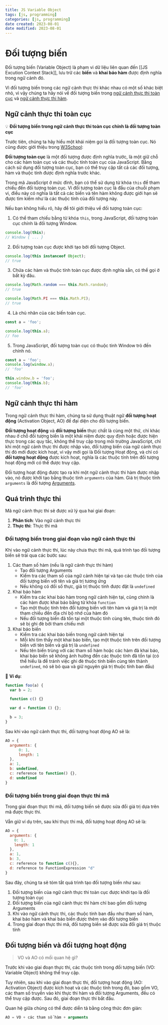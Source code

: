 ```yaml
---
title: JS Variable Object
tags: [js, programming]
categories: [js, programming]
date created: 2023-08-01
date modified: 2023-08-01
---
```


# Đối tượng biến

Đối tượng biến (Variable Object) là phạm vi dữ liệu liên quan đến [[JS Excution Context Stack]], lưu trữ các **biến** và **khai báo hàm** được định nghĩa trong ngữ cảnh đó.

Vì đối tượng biến trong các ngữ cảnh thực thi khác nhau có một số khác biệt nhỏ, vì vậy chúng ta hãy nói về đối tượng biến trong [ngữ cảnh thực thi toàn cục](#ngữ-cảnh-thực-thi-toàn-cục) và [ngữ cảnh thực thi hàm](#ngữ-cảnh-thực-thi-hàm).

## Ngữ cảnh thực thi toàn cục

💡 **Đối tượng biến trong ngữ cảnh thực thi toàn cục chính là đối tượng toàn cục**

Trước tiên, chúng ta hãy hiểu một khái niệm gọi là đối tượng toàn cục. Nó cũng được giới thiệu trong [W3School](http://www.w3school.com.cn/jsref/jsref_obj_global.asp):

**Đối tượng toàn cục** là một đối tượng được định nghĩa trước, là một giữ chỗ cho các hàm toàn cục và các thuộc tính toàn cục của JavaScript. Bằng cách sử dụng đối tượng toàn cục, bạn có thể truy cập tất cả các đối tượng, hàm và thuộc tính được định nghĩa trước khác.

Trong mã JavaScript ở mức đỉnh, bạn có thể sử dụng từ khóa `this` để tham chiếu đến đối tượng toàn cục. Vì đối tượng toàn cục là đầu của chuỗi phạm vi, điều này có nghĩa là tất cả các biến và tên hàm không được giới hạn sẽ được tìm kiếm như là các thuộc tính của đối tượng này.

Nếu bạn không hiểu rõ, hãy để tôi giới thiệu về đối tượng toàn cục:

1. Có thể tham chiếu bằng từ khóa `this`, trong JavaScript, đối tượng toàn cục chính là đối tượng Window.

```js
console.log(this);
// Window { ... }
```

2. Đối tượng toàn cục được khởi tạo bởi đối tượng Object.

```js
console.log(this instanceof Object);
// true
```

3. Chứa các hàm và thuộc tính toàn cục được định nghĩa sẵn, có thể gọi ở bất kỳ đâu.

```js
console.log(Math.random === this.Math.random);
// true

console.log(Math.PI === this.Math.PI);
// true
```

4. Là chủ nhân của các biến toàn cục.

```js
const a = 'foo';

console.log(this.a);
// foo
```

5. Trong JavaScript, đối tượng toàn cục có thuộc tính Window trỏ đến chính nó.

```js
const a = 'foo';
console.log(window.a);
// 'foo'

this.window.b = 'foo';
console.log(this.b);
// 'foo'
```

## Ngữ cảnh thực thi hàm

Trong ngữ cảnh thực thi hàm, chúng ta sử dụng thuật ngữ **đối tượng hoạt động** (Activation Object, AO) để đại diện cho đối tượng biến.

**Đối tượng hoạt động** và **đối tượng biến** thực chất là cùng một thứ, chỉ khác nhau ở chỗ đối tượng biến là một khái niệm được quy định hoặc được hiện thực trong các quy tắc, không thể truy cập trong môi trường JavaScript, chỉ khi một ngữ cảnh thực thi được nhập vào, đối tượng biến của ngữ cảnh thực thi đó mới được kích hoạt, vì vậy mới gọi là Đối tượng Hoạt động, và chỉ có **đối tượng hoạt động** được kích hoạt, nghĩa là các thuộc tính trên đối tượng hoạt động mới có thể được truy cập.

Đối tượng hoạt động được tạo ra khi một ngữ cảnh thực thi hàm được nhập vào, nó được khởi tạo bằng thuộc tính `arguments` của hàm. Giá trị thuộc tính `arguments` là đối tượng [Arguments](https://developer.mozilla.org/en-US/docs/Web/JavaScript/Reference/Functions/arguments).

## Quá trình thực thi

Mã ngữ cảnh thực thi sẽ được xử lý qua hai giai đoạn:

1. **Phân tích**: Vào ngữ cảnh thực thi
2. **Thực thi**: Thực thi mã

### Đối tượng biến trong giai đoạn vào ngữ cảnh thực thi

Khi vào ngữ cảnh thực thi, lúc này chưa thực thi mã, quá trình tạo đối tượng biến sẽ trải qua các bước sau:

1. Các tham số hàm (nếu là ngữ cảnh thực thi hàm)
   - Tạo đối tượng Arguments
   - Kiểm tra các tham số của ngữ cảnh hiện tại và tạo các thuộc tính của đối tượng biến với tên và giá trị tương ứng
   - Nếu không có đối số thực, giá trị thuộc tính được đặt là `undefined`
2. Khai báo hàm
   - Kiểm tra các khai báo hàm trong ngữ cảnh hiện tại, cũng chính là các hàm được khai báo bằng từ khóa `function`
   - Tạo một thuộc tính trên đối tượng biến với tên hàm và giá trị là một tham chiếu đến địa chỉ bộ nhớ của hàm đó
   - Nếu đối tượng biến đã tồn tại một thuộc tính cùng tên, thuộc tính đó sẽ bị ghi đè bởi tham chiếu mới
3. Khai báo biến
   - Kiểm tra các khai báo biến trong ngữ cảnh hiện tại
   - Mỗi khi tìm thấy một khai báo biến, tạo một thuộc tính trên đối tượng biến với tên biến và giá trị là `undefined`
   - Nếu tên biến trùng với các tham số hàm hoặc các hàm đã khai báo, khai báo biến sẽ không ảnh hưởng đến các thuộc tính đã tồn tại (có thể hiểu là để tránh việc ghi đè thuộc tính biến cùng tên thành `undefined`, nó sẽ bỏ qua và giữ nguyên giá trị thuộc tính ban đầu)

🌰 **Ví dụ**:

```js
function foo(a) {
  var b = 2;

  function c() {}

  var d = function () {};

  b = 3;
}
```

Sau khi vào ngữ cảnh thực thi, đối tượng hoạt động AO sẽ là:

```js
AO = {
  arguments: {
      0: 1,
      length: 1
  },
  a: 1,
  b: undefined,
  c: reference to function() {},
  d: undefined
}
```

### Đối tượng biến trong giai đoạn thực thi mã

Trong giai đoạn thực thi mã, đối tượng biến sẽ được sửa đổi giá trị dựa trên mã được thực thi.

Vẫn giữ ví dụ trên, sau khi thực thi mã, đối tượng hoạt động AO sẽ là:

```js
AO = {
  arguments: {
    0: 1,
    length: 1
  },
  a: 1,
  b: 3,
  c: reference to function c(){},
  d: reference to FunctionExpression "d"
}
```

Sau đây, chúng ta sẽ tóm tắt quá trình tạo đối tượng biến như sau:

1. Đối tượng biến của ngữ cảnh thực thi toàn cục được khởi tạo là đối tượng toàn cục
2. Đối tượng biến của ngữ cảnh thực thi hàm chỉ bao gồm đối tượng Arguments
3. Khi vào ngữ cảnh thực thi, các thuộc tính ban đầu như tham số hàm, khai báo hàm và khai báo biến được thêm vào đối tượng biến
4. Trong giai đoạn thực thi mã, đối tượng biến sẽ được sửa đổi giá trị thuộc tính

## Đối tượng biến và đối tượng hoạt động

> VO và AO có mối quan hệ gì?

Trước khi vào giai đoạn thực thi, các thuộc tính trong đối tượng biến (VO: Variable Object) không thể truy cập.

Tuy nhiên, sau khi vào giai đoạn thực thi, đối tượng hoạt động (AO: Activation Object) được kích hoạt và các thuộc tính trong đó, bao gồm VO, các tham số truyền vào khi thực thi hàm và đối tượng Arguments, đều có thể truy cập được. Sau đó, giai đoạn thực thi bắt đầu.

Quan hệ giữa chúng có thể được diễn tả bằng công thức đơn giản:

```js
AO = VO + các tham số hàm + arguments
```
